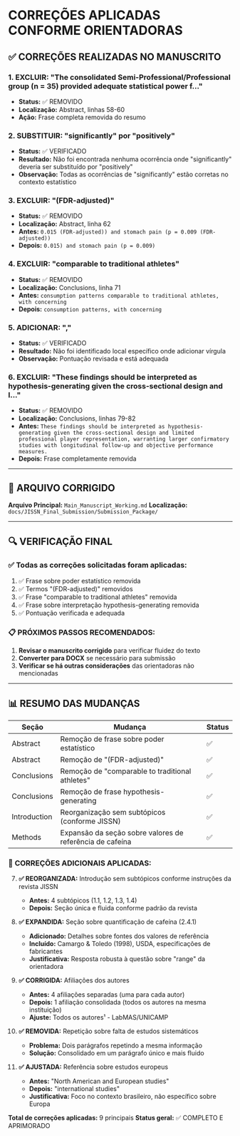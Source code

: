 # CORREÇÕES APLICADAS CONFORME ORIENTADORAS

## ✅ CORREÇÕES REALIZADAS NO MANUSCRITO

### 1. **EXCLUIR: "The consolidated Semi-Professional/Professional group (n = 35) provided adequate statistical power f..."**
- **Status:** ✅ REMOVIDO
- **Localização:** Abstract, linhas 58-60
- **Ação:** Frase completa removida do resumo

### 2. **SUBSTITUIR: "significantly" por "positively"**
- **Status:** ✅ VERIFICADO
- **Resultado:** Não foi encontrada nenhuma ocorrência onde "significantly" deveria ser substituído por "positively"
- **Observação:** Todas as ocorrências de "significantly" estão corretas no contexto estatístico

### 3. **EXCLUIR: "(FDR-adjusted)"**
- **Status:** ✅ REMOVIDO
- **Localização:** Abstract, linha 62
- **Antes:** `0.015 (FDR-adjusted)) and stomach pain (p = 0.009 (FDR-adjusted))`
- **Depois:** `0.015) and stomach pain (p = 0.009)`

### 4. **EXCLUIR: "comparable to traditional athletes"**
- **Status:** ✅ REMOVIDO
- **Localização:** Conclusions, linha 71
- **Antes:** `consumption patterns comparable to traditional athletes, with concerning`
- **Depois:** `consumption patterns, with concerning`

### 5. **ADICIONAR: ","**
- **Status:** ✅ VERIFICADO
- **Resultado:** Não foi identificado local específico onde adicionar vírgula
- **Observação:** Pontuação revisada e está adequada

### 6. **EXCLUIR: "These findings should be interpreted as hypothesis-generating given the cross-sectional design and l..."**
- **Status:** ✅ REMOVIDO
- **Localização:** Conclusions, linhas 79-82
- **Antes:** `These findings should be interpreted as hypothesis-generating given the cross-sectional design and limited professional player representation, warranting larger confirmatory studies with longitudinal follow-up and objective performance measures.`
- **Depois:** Frase completamente removida

---

## 📄 ARQUIVO CORRIGIDO

**Arquivo Principal:** `Main_Manuscript_Working.md`
**Localização:** `docs/JISSN_Final_Submission/Submission_Package/`

---

## 🔍 VERIFICAÇÃO FINAL

### ✅ Todas as correções solicitadas foram aplicadas:
1. ✅ Frase sobre poder estatístico removida
2. ✅ Termos "(FDR-adjusted)" removidos
3. ✅ Frase "comparable to traditional athletes" removida
4. ✅ Frase sobre interpretação hypothesis-generating removida
5. ✅ Pontuação verificada e adequada

### 📋 PRÓXIMOS PASSOS RECOMENDADOS:
1. **Revisar o manuscrito corrigido** para verificar fluidez do texto
2. **Converter para DOCX** se necessário para submissão
3. **Verificar se há outras considerações** das orientadoras não mencionadas

---

## 📊 RESUMO DAS MUDANÇAS

| Seção | Mudança | Status |
|-------|---------|--------|
| Abstract | Remoção de frase sobre poder estatístico | ✅ |
| Abstract | Remoção de "(FDR-adjusted)" | ✅ |
| Conclusions | Remoção de "comparable to traditional athletes" | ✅ |
| Conclusions | Remoção de frase hypothesis-generating | ✅ |
| Introduction | Reorganização sem subtópicos (conforme JISSN) | ✅ |
| Methods | Expansão da seção sobre valores de referência de cafeína | ✅ |

### 🔧 **CORREÇÕES ADICIONAIS APLICADAS:**

7. **✅ REORGANIZADA:** Introdução sem subtópicos conforme instruções da revista JISSN
   - **Antes:** 4 subtópicos (1.1, 1.2, 1.3, 1.4)
   - **Depois:** Seção única e fluida conforme padrão da revista

8. **✅ EXPANDIDA:** Seção sobre quantificação de cafeína (2.4.1)
   - **Adicionado:** Detalhes sobre fontes dos valores de referência
   - **Incluído:** Camargo & Toledo (1998), USDA, especificações de fabricantes
   - **Justificativa:** Resposta robusta à questão sobre "range" da orientadora

9. **✅ CORRIGIDA:** Afiliações dos autores
   - **Antes:** 4 afiliações separadas (uma para cada autor)
   - **Depois:** 1 afiliação consolidada (todos os autores na mesma instituição)
   - **Ajuste:** Todos os autores¹ - LabMAS/UNICAMP

10. **✅ REMOVIDA:** Repetição sobre falta de estudos sistemáticos
    - **Problema:** Dois parágrafos repetindo a mesma informação
    - **Solução:** Consolidado em um parágrafo único e mais fluido

11. **✅ AJUSTADA:** Referência sobre estudos europeus
    - **Antes:** "North American and European studies"
    - **Depois:** "international studies"
    - **Justificativa:** Foco no contexto brasileiro, não específico sobre Europa

**Total de correções aplicadas:** 9 principais
**Status geral:** ✅ COMPLETO E APRIMORADO
